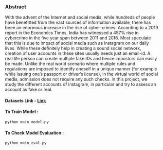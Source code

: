 

### Abstract

With the advent of the Internet and social media, while hundreds of people have benefitted from the vast sources of information available, there has been an enormous increase in the rise of cyber-crimes. According to a 2019 report in the Economics Times, India has witnessed a 457% rise in cybercrime in the five year span between 2011 and 2016. Most speculate that this is due to impact of social media such as Instagram on our daily lives. While these definitely help in creating a sound social network, creation of user accounts in these sites usually needs just an email-id. A real life person can create multiple fake IDs and hence impostors can easily be made. Unlike the real world scenario where multiple rules and regulations are imposed to identify oneself in a unique manner (for example while issuing one’s passport or driver’s license), in the virtual world of social media, admission does not require any such checks. In this project, we study the different accounts of Instagram, in particular and try to assess an account as fake or real.

#### Datasets Link - [Link](https://www.kaggle.com/datasets/free4ever1/instagram-fake-spammer-genuine-accounts)

#### To Train Model :
```
python main_model.py
```



#### To Check Model Evaluation :
```
python main_eval.py
```
